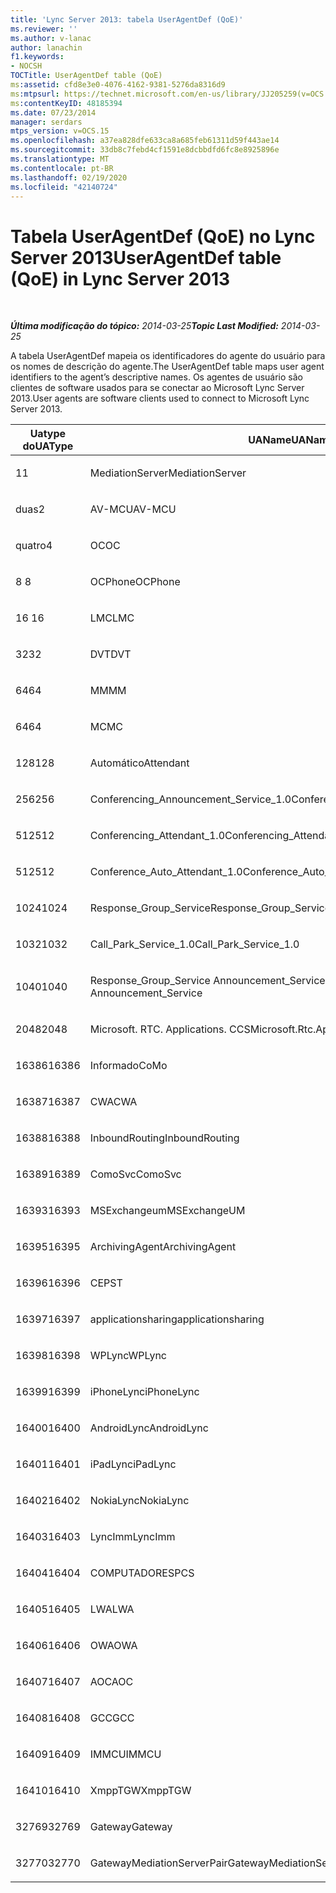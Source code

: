 ```yaml
---
title: 'Lync Server 2013: tabela UserAgentDef (QoE)'
ms.reviewer: ''
ms.author: v-lanac
author: lanachin
f1.keywords:
- NOCSH
TOCTitle: UserAgentDef table (QoE)
ms:assetid: cfd8e3e0-4076-4162-9381-5276da8316d9
ms:mtpsurl: https://technet.microsoft.com/en-us/library/JJ205259(v=OCS.15)
ms:contentKeyID: 48185394
ms.date: 07/23/2014
manager: serdars
mtps_version: v=OCS.15
ms.openlocfilehash: a37ea828dfe633ca8a685feb61311d59f443ae14
ms.sourcegitcommit: 33db8c7febd4cf1591e8dcbbdfd6fc8e8925896e
ms.translationtype: MT
ms.contentlocale: pt-BR
ms.lasthandoff: 02/19/2020
ms.locfileid: "42140724"
---
```

<div data-xmlns="http://www.w3.org/1999/xhtml">

<div class="topic" data-xmlns="http://www.w3.org/1999/xhtml" data-msxsl="urn:schemas-microsoft-com:xslt" data-cs="http://msdn.microsoft.com/">

<div data-asp="https://msdn2.microsoft.com/asp">

# <a name="useragentdef-table-qoe-in-lync-server-2013"></a><span data-ttu-id="68943-102">Tabela UserAgentDef (QoE) no Lync Server 2013</span><span class="sxs-lookup"><span data-stu-id="68943-102">UserAgentDef table (QoE) in Lync Server 2013</span></span>

</div>

<div id="mainSection">

<div id="mainBody">

<span> </span>

<span data-ttu-id="68943-103">_**Última modificação do tópico:** 2014-03-25_</span><span class="sxs-lookup"><span data-stu-id="68943-103">_**Topic Last Modified:** 2014-03-25_</span></span>

<span data-ttu-id="68943-104">A tabela UserAgentDef mapeia os identificadores do agente do usuário para os nomes de descrição do agente.</span><span class="sxs-lookup"><span data-stu-id="68943-104">The UserAgentDef table maps user agent identifiers to the agent’s descriptive names.</span></span> <span data-ttu-id="68943-105">Os agentes de usuário são clientes de software usados para se conectar ao Microsoft Lync Server 2013.</span><span class="sxs-lookup"><span data-stu-id="68943-105">User agents are software clients used to connect to Microsoft Lync Server 2013.</span></span>


<table>
<colgroup>
<col style="width: 33%" />
<col style="width: 33%" />
<col style="width: 33%" />
</colgroup>
<thead>
<tr class="header">
<th><span data-ttu-id="68943-106">Uatype do</span><span class="sxs-lookup"><span data-stu-id="68943-106">UAType</span></span></th>
<th><span data-ttu-id="68943-107">UAName</span><span class="sxs-lookup"><span data-stu-id="68943-107">UAName</span></span></th>
<th><span data-ttu-id="68943-108">UACategory</span><span class="sxs-lookup"><span data-stu-id="68943-108">UACategory</span></span></th>
</tr>
</thead>
<tbody>
<tr class="odd">
<td><p><span data-ttu-id="68943-109">1</span><span class="sxs-lookup"><span data-stu-id="68943-109">1</span></span></p></td>
<td><p><span data-ttu-id="68943-110">MediationServer</span><span class="sxs-lookup"><span data-stu-id="68943-110">MediationServer</span></span></p></td>
<td><p><span data-ttu-id="68943-111">MediationServer</span><span class="sxs-lookup"><span data-stu-id="68943-111">MediationServer</span></span></p></td>
</tr>
<tr class="even">
<td><p><span data-ttu-id="68943-112">duas</span><span class="sxs-lookup"><span data-stu-id="68943-112">2</span></span></p></td>
<td><p><span data-ttu-id="68943-113">AV-MCU</span><span class="sxs-lookup"><span data-stu-id="68943-113">AV-MCU</span></span></p></td>
<td><p><span data-ttu-id="68943-114">AV-MCU</span><span class="sxs-lookup"><span data-stu-id="68943-114">AV-MCU</span></span></p></td>
</tr>
<tr class="odd">
<td><p><span data-ttu-id="68943-115">quatro</span><span class="sxs-lookup"><span data-stu-id="68943-115">4</span></span></p></td>
<td><p><span data-ttu-id="68943-116">OC</span><span class="sxs-lookup"><span data-stu-id="68943-116">OC</span></span></p></td>
<td><p><span data-ttu-id="68943-117">OC</span><span class="sxs-lookup"><span data-stu-id="68943-117">OC</span></span></p></td>
</tr>
<tr class="even">
<td><p><span data-ttu-id="68943-118">8 </span><span class="sxs-lookup"><span data-stu-id="68943-118">8</span></span></p></td>
<td><p><span data-ttu-id="68943-119">OCPhone</span><span class="sxs-lookup"><span data-stu-id="68943-119">OCPhone</span></span></p></td>
<td><p><span data-ttu-id="68943-120">OCPhone</span><span class="sxs-lookup"><span data-stu-id="68943-120">OCPhone</span></span></p></td>
</tr>
<tr class="odd">
<td><p><span data-ttu-id="68943-121">16 </span><span class="sxs-lookup"><span data-stu-id="68943-121">16</span></span></p></td>
<td><p><span data-ttu-id="68943-122">LMC</span><span class="sxs-lookup"><span data-stu-id="68943-122">LMC</span></span></p></td>
<td><p><span data-ttu-id="68943-123">LMC</span><span class="sxs-lookup"><span data-stu-id="68943-123">LMC</span></span></p></td>
</tr>
<tr class="even">
<td><p><span data-ttu-id="68943-124">32</span><span class="sxs-lookup"><span data-stu-id="68943-124">32</span></span></p></td>
<td><p><span data-ttu-id="68943-125">DVT</span><span class="sxs-lookup"><span data-stu-id="68943-125">DVT</span></span></p></td>
<td><p><span data-ttu-id="68943-126">DVT</span><span class="sxs-lookup"><span data-stu-id="68943-126">DVT</span></span></p></td>
</tr>
<tr class="odd">
<td><p><span data-ttu-id="68943-127">64</span><span class="sxs-lookup"><span data-stu-id="68943-127">64</span></span></p></td>
<td><p><span data-ttu-id="68943-128">MM</span><span class="sxs-lookup"><span data-stu-id="68943-128">MM</span></span></p></td>
<td><p><span data-ttu-id="68943-129">MM</span><span class="sxs-lookup"><span data-stu-id="68943-129">MM</span></span></p></td>
</tr>
<tr class="even">
<td><p><span data-ttu-id="68943-130">64</span><span class="sxs-lookup"><span data-stu-id="68943-130">64</span></span></p></td>
<td><p><span data-ttu-id="68943-131">MC</span><span class="sxs-lookup"><span data-stu-id="68943-131">MC</span></span></p></td>
<td><p><span data-ttu-id="68943-132">MM</span><span class="sxs-lookup"><span data-stu-id="68943-132">MM</span></span></p></td>
</tr>
<tr class="odd">
<td><p><span data-ttu-id="68943-133">128</span><span class="sxs-lookup"><span data-stu-id="68943-133">128</span></span></p></td>
<td><p><span data-ttu-id="68943-134">Automático</span><span class="sxs-lookup"><span data-stu-id="68943-134">Attendant</span></span></p></td>
<td><p><span data-ttu-id="68943-135">Automático</span><span class="sxs-lookup"><span data-stu-id="68943-135">Attendant</span></span></p></td>
</tr>
<tr class="even">
<td><p><span data-ttu-id="68943-136">256</span><span class="sxs-lookup"><span data-stu-id="68943-136">256</span></span></p></td>
<td><p><span data-ttu-id="68943-137">Conferencing_Announcement_Service_1.0</span><span class="sxs-lookup"><span data-stu-id="68943-137">Conferencing_Announcement_Service_1.0</span></span></p></td>
<td><p><span data-ttu-id="68943-138">CA</span><span class="sxs-lookup"><span data-stu-id="68943-138">CAS</span></span></p></td>
</tr>
<tr class="odd">
<td><p><span data-ttu-id="68943-139">512</span><span class="sxs-lookup"><span data-stu-id="68943-139">512</span></span></p></td>
<td><p><span data-ttu-id="68943-140">Conferencing_Attendant_1.0</span><span class="sxs-lookup"><span data-stu-id="68943-140">Conferencing_Attendant_1.0</span></span></p></td>
<td><p><span data-ttu-id="68943-141">CAA</span><span class="sxs-lookup"><span data-stu-id="68943-141">CAA</span></span></p></td>
</tr>
<tr class="even">
<td><p><span data-ttu-id="68943-142">512</span><span class="sxs-lookup"><span data-stu-id="68943-142">512</span></span></p></td>
<td><p><span data-ttu-id="68943-143">Conference_Auto_Attendant_1.0</span><span class="sxs-lookup"><span data-stu-id="68943-143">Conference_Auto_Attendant_1.0</span></span></p></td>
<td><p><span data-ttu-id="68943-144">CAA</span><span class="sxs-lookup"><span data-stu-id="68943-144">CAA</span></span></p></td>
</tr>
<tr class="odd">
<td><p><span data-ttu-id="68943-145">1024</span><span class="sxs-lookup"><span data-stu-id="68943-145">1024</span></span></p></td>
<td><p><span data-ttu-id="68943-146">Response_Group_Service</span><span class="sxs-lookup"><span data-stu-id="68943-146">Response_Group_Service</span></span></p></td>
<td><p><span data-ttu-id="68943-147">RGS</span><span class="sxs-lookup"><span data-stu-id="68943-147">RGS</span></span></p></td>
</tr>
<tr class="even">
<td><p><span data-ttu-id="68943-148">1032</span><span class="sxs-lookup"><span data-stu-id="68943-148">1032</span></span></p></td>
<td><p><span data-ttu-id="68943-149">Call_Park_Service_1.0</span><span class="sxs-lookup"><span data-stu-id="68943-149">Call_Park_Service_1.0</span></span></p></td>
<td><p><span data-ttu-id="68943-150">CPS</span><span class="sxs-lookup"><span data-stu-id="68943-150">CPS</span></span></p></td>
</tr>
<tr class="odd">
<td><p><span data-ttu-id="68943-151">1040</span><span class="sxs-lookup"><span data-stu-id="68943-151">1040</span></span></p></td>
<td><p><span data-ttu-id="68943-152">Response_Group_Service Announcement_Service</span><span class="sxs-lookup"><span data-stu-id="68943-152">Response_Group_Service Announcement_Service</span></span></p></td>
<td><p><span data-ttu-id="68943-153">AS</span><span class="sxs-lookup"><span data-stu-id="68943-153">AS</span></span></p></td>
</tr>
<tr class="even">
<td><p><span data-ttu-id="68943-154">2048</span><span class="sxs-lookup"><span data-stu-id="68943-154">2048</span></span></p></td>
<td><p><span data-ttu-id="68943-155">Microsoft. RTC. Applications. CCS</span><span class="sxs-lookup"><span data-stu-id="68943-155">Microsoft.Rtc.Applications.Ccs</span></span></p></td>
<td><p><span data-ttu-id="68943-156">CCS</span><span class="sxs-lookup"><span data-stu-id="68943-156">CCS</span></span></p></td>
</tr>
<tr class="odd">
<td><p><span data-ttu-id="68943-157">16386</span><span class="sxs-lookup"><span data-stu-id="68943-157">16386</span></span></p></td>
<td><p><span data-ttu-id="68943-158">Informado</span><span class="sxs-lookup"><span data-stu-id="68943-158">CoMo</span></span></p></td>
<td><p><span data-ttu-id="68943-159">Informado</span><span class="sxs-lookup"><span data-stu-id="68943-159">CoMo</span></span></p></td>
</tr>
<tr class="even">
<td><p><span data-ttu-id="68943-160">16387</span><span class="sxs-lookup"><span data-stu-id="68943-160">16387</span></span></p></td>
<td><p><span data-ttu-id="68943-161">CWA</span><span class="sxs-lookup"><span data-stu-id="68943-161">CWA</span></span></p></td>
<td><p><span data-ttu-id="68943-162">CWA</span><span class="sxs-lookup"><span data-stu-id="68943-162">CWA</span></span></p></td>
</tr>
<tr class="odd">
<td><p><span data-ttu-id="68943-163">16388</span><span class="sxs-lookup"><span data-stu-id="68943-163">16388</span></span></p></td>
<td><p><span data-ttu-id="68943-164">InboundRouting</span><span class="sxs-lookup"><span data-stu-id="68943-164">InboundRouting</span></span></p></td>
<td><p><span data-ttu-id="68943-165">InboundRouting</span><span class="sxs-lookup"><span data-stu-id="68943-165">InboundRouting</span></span></p></td>
</tr>
<tr class="even">
<td><p><span data-ttu-id="68943-166">16389</span><span class="sxs-lookup"><span data-stu-id="68943-166">16389</span></span></p></td>
<td><p><span data-ttu-id="68943-167">ComoSvc</span><span class="sxs-lookup"><span data-stu-id="68943-167">ComoSvc</span></span></p></td>
<td><p><span data-ttu-id="68943-168">ComoSvc</span><span class="sxs-lookup"><span data-stu-id="68943-168">ComoSvc</span></span></p></td>
</tr>
<tr class="odd">
<td><p><span data-ttu-id="68943-169">16393</span><span class="sxs-lookup"><span data-stu-id="68943-169">16393</span></span></p></td>
<td><p><span data-ttu-id="68943-170">MSExchangeum</span><span class="sxs-lookup"><span data-stu-id="68943-170">MSExchangeUM</span></span></p></td>
<td><p><span data-ttu-id="68943-171">ExUM</span><span class="sxs-lookup"><span data-stu-id="68943-171">ExUM</span></span></p></td>
</tr>
<tr class="even">
<td><p><span data-ttu-id="68943-172">16395</span><span class="sxs-lookup"><span data-stu-id="68943-172">16395</span></span></p></td>
<td><p><span data-ttu-id="68943-173">ArchivingAgent</span><span class="sxs-lookup"><span data-stu-id="68943-173">ArchivingAgent</span></span></p></td>
<td><p><span data-ttu-id="68943-174">ARCHAGENT</span><span class="sxs-lookup"><span data-stu-id="68943-174">ARCHAGENT</span></span></p></td>
</tr>
<tr class="odd">
<td><p><span data-ttu-id="68943-175">16396</span><span class="sxs-lookup"><span data-stu-id="68943-175">16396</span></span></p></td>
<td><p><span data-ttu-id="68943-176">CEP</span><span class="sxs-lookup"><span data-stu-id="68943-176">ST</span></span></p></td>
<td><p><span data-ttu-id="68943-177">CEP</span><span class="sxs-lookup"><span data-stu-id="68943-177">ST</span></span></p></td>
</tr>
<tr class="even">
<td><p><span data-ttu-id="68943-178">16397</span><span class="sxs-lookup"><span data-stu-id="68943-178">16397</span></span></p></td>
<td><p><span data-ttu-id="68943-179">applicationsharing</span><span class="sxs-lookup"><span data-stu-id="68943-179">applicationsharing</span></span></p></td>
<td><p><span data-ttu-id="68943-180">ASMCU</span><span class="sxs-lookup"><span data-stu-id="68943-180">ASMCU</span></span></p></td>
</tr>
<tr class="odd">
<td><p><span data-ttu-id="68943-181">16398</span><span class="sxs-lookup"><span data-stu-id="68943-181">16398</span></span></p></td>
<td><p><span data-ttu-id="68943-182">WPLync</span><span class="sxs-lookup"><span data-stu-id="68943-182">WPLync</span></span></p></td>
<td><p><span data-ttu-id="68943-183">WPLync</span><span class="sxs-lookup"><span data-stu-id="68943-183">WPLync</span></span></p></td>
</tr>
<tr class="even">
<td><p><span data-ttu-id="68943-184">16399</span><span class="sxs-lookup"><span data-stu-id="68943-184">16399</span></span></p></td>
<td><p><span data-ttu-id="68943-185">iPhoneLync</span><span class="sxs-lookup"><span data-stu-id="68943-185">iPhoneLync</span></span></p></td>
<td><p><span data-ttu-id="68943-186">iPhoneLync</span><span class="sxs-lookup"><span data-stu-id="68943-186">iPhoneLync</span></span></p></td>
</tr>
<tr class="odd">
<td><p><span data-ttu-id="68943-187">16400</span><span class="sxs-lookup"><span data-stu-id="68943-187">16400</span></span></p></td>
<td><p><span data-ttu-id="68943-188">AndroidLync</span><span class="sxs-lookup"><span data-stu-id="68943-188">AndroidLync</span></span></p></td>
<td><p><span data-ttu-id="68943-189">AndroidLync</span><span class="sxs-lookup"><span data-stu-id="68943-189">AndroidLync</span></span></p></td>
</tr>
<tr class="even">
<td><p><span data-ttu-id="68943-190">16401</span><span class="sxs-lookup"><span data-stu-id="68943-190">16401</span></span></p></td>
<td><p><span data-ttu-id="68943-191">iPadLync</span><span class="sxs-lookup"><span data-stu-id="68943-191">iPadLync</span></span></p></td>
<td><p><span data-ttu-id="68943-192">iPadLync</span><span class="sxs-lookup"><span data-stu-id="68943-192">iPadLync</span></span></p></td>
</tr>
<tr class="odd">
<td><p><span data-ttu-id="68943-193">16402</span><span class="sxs-lookup"><span data-stu-id="68943-193">16402</span></span></p></td>
<td><p><span data-ttu-id="68943-194">NokiaLync</span><span class="sxs-lookup"><span data-stu-id="68943-194">NokiaLync</span></span></p></td>
<td><p><span data-ttu-id="68943-195">NokiaLync</span><span class="sxs-lookup"><span data-stu-id="68943-195">NokiaLync</span></span></p></td>
</tr>
<tr class="even">
<td><p><span data-ttu-id="68943-196">16403</span><span class="sxs-lookup"><span data-stu-id="68943-196">16403</span></span></p></td>
<td><p><span data-ttu-id="68943-197">LyncImm</span><span class="sxs-lookup"><span data-stu-id="68943-197">LyncImm</span></span></p></td>
<td><p><span data-ttu-id="68943-198">LyncImm</span><span class="sxs-lookup"><span data-stu-id="68943-198">LyncImm</span></span></p></td>
</tr>
<tr class="odd">
<td><p><span data-ttu-id="68943-199">16404</span><span class="sxs-lookup"><span data-stu-id="68943-199">16404</span></span></p></td>
<td><p><span data-ttu-id="68943-200">COMPUTADORES</span><span class="sxs-lookup"><span data-stu-id="68943-200">PCS</span></span></p></td>
<td><p><span data-ttu-id="68943-201">COMPUTADORES</span><span class="sxs-lookup"><span data-stu-id="68943-201">PCS</span></span></p></td>
</tr>
<tr class="even">
<td><p><span data-ttu-id="68943-202">16405</span><span class="sxs-lookup"><span data-stu-id="68943-202">16405</span></span></p></td>
<td><p><span data-ttu-id="68943-203">LWA</span><span class="sxs-lookup"><span data-stu-id="68943-203">LWA</span></span></p></td>
<td><p><span data-ttu-id="68943-204">LWA</span><span class="sxs-lookup"><span data-stu-id="68943-204">LWA</span></span></p></td>
</tr>
<tr class="odd">
<td><p><span data-ttu-id="68943-205">16406</span><span class="sxs-lookup"><span data-stu-id="68943-205">16406</span></span></p></td>
<td><p><span data-ttu-id="68943-206">OWA</span><span class="sxs-lookup"><span data-stu-id="68943-206">OWA</span></span></p></td>
<td><p><span data-ttu-id="68943-207">OWA</span><span class="sxs-lookup"><span data-stu-id="68943-207">OWA</span></span></p></td>
</tr>
<tr class="even">
<td><p><span data-ttu-id="68943-208">16407</span><span class="sxs-lookup"><span data-stu-id="68943-208">16407</span></span></p></td>
<td><p><span data-ttu-id="68943-209">AOC</span><span class="sxs-lookup"><span data-stu-id="68943-209">AOC</span></span></p></td>
<td><p><span data-ttu-id="68943-210">AOC</span><span class="sxs-lookup"><span data-stu-id="68943-210">AOC</span></span></p></td>
</tr>
<tr class="odd">
<td><p><span data-ttu-id="68943-211">16408</span><span class="sxs-lookup"><span data-stu-id="68943-211">16408</span></span></p></td>
<td><p><span data-ttu-id="68943-212">GCC</span><span class="sxs-lookup"><span data-stu-id="68943-212">GCC</span></span></p></td>
<td><p><span data-ttu-id="68943-213">GCC</span><span class="sxs-lookup"><span data-stu-id="68943-213">GCC</span></span></p></td>
</tr>
<tr class="even">
<td><p><span data-ttu-id="68943-214">16409</span><span class="sxs-lookup"><span data-stu-id="68943-214">16409</span></span></p></td>
<td><p><span data-ttu-id="68943-215">IMMCU</span><span class="sxs-lookup"><span data-stu-id="68943-215">IMMCU</span></span></p></td>
<td><p><span data-ttu-id="68943-216">IMMCU</span><span class="sxs-lookup"><span data-stu-id="68943-216">IMMCU</span></span></p></td>
</tr>
<tr class="odd">
<td><p><span data-ttu-id="68943-217">16410</span><span class="sxs-lookup"><span data-stu-id="68943-217">16410</span></span></p></td>
<td><p><span data-ttu-id="68943-218">XmppTGW</span><span class="sxs-lookup"><span data-stu-id="68943-218">XmppTGW</span></span></p></td>
<td><p><span data-ttu-id="68943-219">XmppGateway</span><span class="sxs-lookup"><span data-stu-id="68943-219">XmppGateway</span></span></p></td>
</tr>
<tr class="even">
<td><p><span data-ttu-id="68943-220">32769</span><span class="sxs-lookup"><span data-stu-id="68943-220">32769</span></span></p></td>
<td><p><span data-ttu-id="68943-221">Gateway</span><span class="sxs-lookup"><span data-stu-id="68943-221">Gateway</span></span></p></td>
<td><p><span data-ttu-id="68943-222">Gateway</span><span class="sxs-lookup"><span data-stu-id="68943-222">Gateway</span></span></p></td>
</tr>
<tr class="odd">
<td><p><span data-ttu-id="68943-223">32770</span><span class="sxs-lookup"><span data-stu-id="68943-223">32770</span></span></p></td>
<td><p><span data-ttu-id="68943-224">GatewayMediationServerPair</span><span class="sxs-lookup"><span data-stu-id="68943-224">GatewayMediationServerPair</span></span></p></td>
<td><p><span data-ttu-id="68943-225">GatewayMediationServerPair</span><span class="sxs-lookup"><span data-stu-id="68943-225">GatewayMediationServerPair</span></span></p></td>
</tr>
</tbody>
</table>


</div>

<span> </span>

</div>

</div>

</div>

